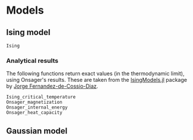 # Models

## Ising model

```@docs
Ising
```

### Analytical results

The following functions return exact values (in the thermodynamic limit), using Onsager's results.  These are taken from the [IsingModels.jl](https://github.com/cossio/IsingModels.jl) package by [
Jorge Fernandez-de-Cossio-Diaz](https://github.com/cossio).

```@docs
Ising_critical_temperature
Onsager_magnetization
Onsager_internal_energy
Onsager_heat_capacity
```

## Gaussian model
